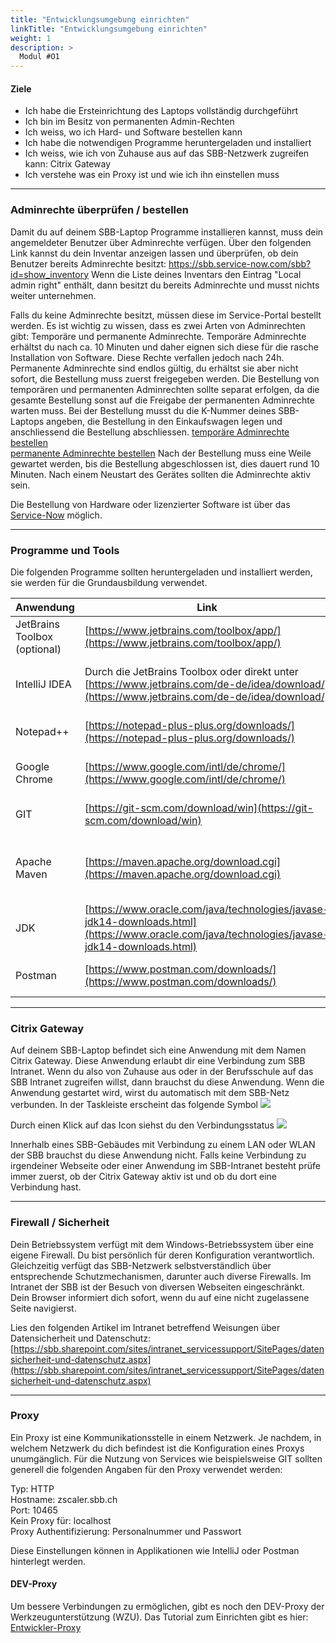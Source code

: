 ```yaml
---
title: "Entwicklungsumgebung einrichten"
linkTitle: "Entwicklungsumgebung einrichten"
weight: 1
description: >
  Modul #O1
---
```


#### Ziele
* Ich habe die Ersteinrichtung des Laptops vollständig durchgeführt
* Ich bin im Besitz von permanenten Admin-Rechten
* Ich weiss, wo ich Hard- und Software bestellen kann
* Ich habe die notwendigen Programme heruntergeladen und installiert
* Ich weiss, wie ich von Zuhause aus auf das SBB-Netzwerk zugreifen kann: Citrix Gateway
* Ich verstehe was ein Proxy ist und wie ich ihn einstellen muss

---

### Adminrechte überprüfen / bestellen

Damit du auf deinem SBB-Laptop Programme installieren kannst, muss dein angemeldeter Benutzer über Adminrechte verfügen.
Über den folgenden Link kannst du dein Inventar anzeigen lassen und überprüfen, ob dein Benutzer bereits Adminrechte besitzt: https://sbb.service-now.com/sbb?id=show_inventory
Wenn die Liste deines Inventars den Eintrag "Local admin right" enthält, dann besitzt du bereits Adminrechte und musst nichts weiter unternehmen.

Falls du keine Adminrechte besitzt, müssen diese im Service-Portal bestellt werden. Es ist wichtig zu wissen, dass es zwei Arten von Adminrechten gibt: Temporäre und permanente Adminrechte.
Temporäre Adminrechte erhältst du nach ca. 10 Minuten und daher eignen sich diese für die rasche Installation von Software. Diese Rechte verfallen jedoch nach 24h.
Permanente Adminrechte sind endlos gültig, du erhältst sie aber nicht sofort, die Bestellung muss zuerst freigegeben werden.
Die Bestellung von temporären und permanenten Adminrechten sollte separat erfolgen, da die gesamte Bestellung sonst auf die Freigabe der permanenten Adminrechte warten muss.
Bei der Bestellung musst du die K-Nummer deines SBB-Laptops angeben, die Bestellung in den Einkaufswagen legen und anschliessend die Bestellung abschliessen.
[temporäre Adminrechte bestellen](https://sbb.service-now.com/sbb?id=sc_cat_item&sys_id=a24284474f621240846c119f0310c72f&sysparm_category=be320a324f92e740846c119f0310c7fc&catalog_id=-1)  
[permanente Adminrechte bestellen](https://sbb.service-now.com/sbb?id=sc_cat_item&sys_id=0f8ffb364f621240846c119f0310c72a&sysparm_category=be320a324f92e740846c119f0310c7fc&catalog_id=-1)
Nach der Bestellung muss eine Weile gewartet werden, bis die Bestellung abgeschlossen ist, dies dauert rund 10 Minuten. Nach einem Neustart des Gerätes sollten die Adminrechte aktiv sein.

Die Bestellung von Hardware oder lizenzierter Software ist über das [Service-Now](https://sbb.service-now.com/sbb?id=sc_home) möglich.

---

### Programme und Tools

Die folgenden Programme sollten heruntergeladen und installiert werden, sie werden für die Grundausbildung verwendet.

| Anwendung                    | Link                                                                                                                                           | Zweck                                                                                         |
|------------------------------|------------------------------------------------------------------------------------------------------------------------------------------------|-----------------------------------------------------------------------------------------------|
| JetBrains Toolbox (optional) | [https://www.jetbrains.com/toolbox/app/](https://www.jetbrains.com/toolbox/app/)                                                               | Management für Entwicklungsumgebungen                                                         |
| IntelliJ IDEA                | Durch die JetBrains Toolbox oder direkt unter [https://www.jetbrains.com/de-de/idea/download/](https://www.jetbrains.com/de-de/idea/download/) | Entwicklungsumgebung, beim Starten den Lizenzserver eintragen: http://intellij-license.sbb.ch |
| Notepad++                    | [https://notepad-plus-plus.org/downloads/](https://notepad-plus-plus.org/downloads/)                                                           | Erweiterter Texteditor mit vielen nützlichen Funktionen                                       |
| Google Chrome                | [https://www.google.com/intl/de/chrome/](https://www.google.com/intl/de/chrome/)                                                               | Web-Browser von Google mit sehr guten Entwickler-Funktionen                                   |
| GIT                          | [https://git-scm.com/download/win](https://git-scm.com/download/win)                                                                           | Zugriff auf das Versionsverwaltungssystem GIT                                                 |
| Apache Maven                 | [https://maven.apache.org/download.cgi](https://maven.apache.org/download.cgi)                                                                 | Build Management Tool von Apache, beim Herunterladen das Binary auswählen (nicht die Source)  |
| JDK                          | [https://www.oracle.com/java/technologies/javase-jdk14-downloads.html](https://www.oracle.com/java/technologies/javase-jdk14-downloads.html)   | Java Development Kit zur Herstellung von Java-Anwendungen                                     |
| Postman                      | [https://www.postman.com/downloads/](https://www.postman.com/downloads/)                                                                       | Anwendung zum Absetzen von Requests an REST-Schnittstellen                                    |

---

### Citrix Gateway

Auf deinem SBB-Laptop befindet sich eine Anwendung mit dem Namen Citrix Gateway. Diese Anwendung erlaubt dir eine Verbindung zum SBB Intranet.
Wenn du also von Zuhause aus oder in der Berufsschule auf das SBB Intranet zugreifen willst, dann brauchst du diese Anwendung.
Wenn die Anwendung gestartet wird, wirst du automatisch mit dem SBB-Netz verbunden. In der Taskleiste erscheint das folgende Symbol
![](../entwicklungsumgebung/1563099228.png)

Durch einen Klick auf das Icon siehst du den Verbindungsstatus
![](../entwicklungsumgebung/1563099230.png)

Innerhalb eines SBB-Gebäudes mit Verbindung zu einem LAN oder WLAN der SBB brauchst du diese Anwendung nicht.
Falls keine Verbindung zu irgendeiner Webseite oder einer Anwendung im SBB-Intranet besteht prüfe immer zuerst, ob der Citrix Gateway aktiv ist und ob du dort eine Verbindung hast.

---

### Firewall / Sicherheit

Dein Betriebssystem verfügt mit dem Windows-Betriebssystem über eine eigene Firewall. Du bist persönlich für deren Konfiguration verantwortlich.
Gleichzeitig verfügt das SBB-Netzwerk selbstverständlich über entsprechende Schutzmechanismen, darunter auch diverse Firewalls.
Im Intranet der SBB ist der Besuch von diversen Webseiten eingeschränkt. Dein Browser informiert dich sofort, wenn du auf eine nicht zugelassene Seite navigierst.

Lies den folgenden Artikel im Intranet betreffend Weisungen über Datensicherheit und Datenschutz: [https://sbb.sharepoint.com/sites/intranet_servicessupport/SitePages/datensicherheit-und-datenschutz.aspx](https://sbb.sharepoint.com/sites/intranet_servicessupport/SitePages/datensicherheit-und-datenschutz.aspx)

---

### Proxy

Ein Proxy ist eine Kommunikationsstelle in einem Netzwerk. Je nachdem, in welchem Netzwerk du dich befindest ist die Konfiguration eines Proxys unumgänglich.
Für die Nutzung von Services wie beispielsweise GIT sollten generell die folgenden Angaben für den Proxy verwendet werden:

Typ: HTTP<br>
Hostname: zscaler.sbb.ch<br>
Port: 10465<br>
Kein Proxy für: localhost<br>
Proxy Authentifizierung: Personalnummer und Passwort

Diese Einstellungen können in Applikationen wie IntelliJ oder Postman hinterlegt werden.

#### DEV-Proxy

Um bessere Verbindungen zu ermöglichen, gibt es noch den DEV-Proxy der Werkzeugunterstützung (WZU).
Das Tutorial zum Einrichten gibt es hier: [Entwickler-Proxy](https://confluence.sbb.ch/x/lQL8Nw)
